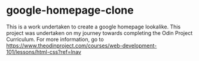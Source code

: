 # google-homepage-clone
This is a work undertaken to create a google homepage lookalike.
This project was undertaken on my journey towards completing the Odin Project Curriculum.
For more information, go to https://www.theodinproject.com/courses/web-development-101/lessons/html-css?ref=lnav
